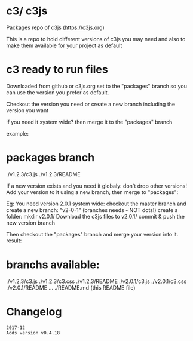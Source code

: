 # c3/ c3js
Packages repo of c3js (https://c3js.org)


This is a repo to hold different versions of c3js you may need
and also to make them available for your project as default

# c3 ready to run files
Downloaded from github or c3js.org set to the "packages" branch so you can use
the version you prefer as default.

Checkout the version you need or create a new branch including the version you want

if you need it system wide? then merge it to the "packages" branch

example:
# packages branch
./v1.2.3/c3.js
./v1.2.3/README

If a new version exists and you need it globaly:
don't drop other versions! Add your version to it using a new branch, then
merge to "packages":

Eg: You need version 2.0.1 system wide:
checkout the master branch and create a new branch: "v2-0-1" (branches needs - NOT dots!)
create a folder: mkdir v2.0.1/
Download the c3js files to v2.0.1/
commit & push the new version branch

Then checkout the "packages" branch and merge your version into it. result:
# branchs available:
./v1.2.3/c3.js
./v1.2.3/c3.css
./v1.2.3/README
./v2.0.1/c3.js
./v2.0.1/c3.css
./v2.0.1/README
...
./README.md (this README file)


# Changelog
    2017-12
    Adds version v0.4.18
